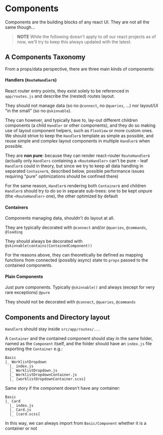 # Components

Components are the building blocks of any react UI. They are not all the same though...

> **NOTE** While the following doesn't apply to *all* our react projects as of now, we'll try to keep this always updated with the latest.

## A Components Taxonomy

From a props/data perspective, there are three main kinds of components:

#### Handlers (`RouteHandler`s)

React router entry points, they exist solely to be referenced in `app/routes.js`
and describe the (nested) routes layout.

They should not manage data (so no `@connect`, no `@queries`, ...) nor layout/UI "in the small" (so no `@skinnable`).

They can however, and typically have to, lay-out different children components (a child `Handler` or other components), and they do so making use of layout component helpers, such as `FlexView` or more custom ones.
We should strive to keep the `Handler`s template as simple as possible, and reuse simple and complex layout components in multiple `Handler`s when possible.

They are **non pure**: because they can render react-router `RouteHandler`s
(actually only `Handlers` containing a `<RouteHandler>` can't be pure - leaf `Handler`s could in theory,
but since we try to keep all data handling in separated `Container`s, described below,
possible performance issues requiring "pure" optimizations should be confined there)

For the same reason, `Handler`s rendering both `Container`s and children `Handler`s should try to do so in separate sub-trees:
one to be kept unpure (the `<RouteHandler>` one), the other optimized by default

#### Containers

Components managing data, shouldn't do layout at all.

They are typically decorated with `@connect` and/or `@queries`, `@commands`, `@loading`

They should always be decorated with `@skinnable(contains(ContainedComponent))`

For the reasons above, they can theoretically be defined as mapping functions from connected (possibly async) state to `props` passed to the contained components.

#### Plain Components

Just pure components. Typically `@skinnable()` and always (except for very rare exceptions) `@pure`

They should not be decorated with `@connect`, `@queries`, `@commands`

## Components and Directory layout

`Handler`s should stay inside `src/app/routes/...`

A `Container` and the contained component should stay in the same folder, named as the `Component` itself,
and the folder should have an `index.js` file exporting the `Container` e.g.:
```
Basic
|_ WorklistDropdown
  |_ index.js
  |_ WorklistDropdown.js
  |_ WorklistDropdownContainer.js
  |_ [worklistDropdownContainer.scss]
```
Same story if the component doesn't have any container:
```
Basic
|_ Card
  |_ index.js
  |_ Card.js
  |_ [card.scss]
```
In this way, we can always import from `Basic/Component` whether it is a container or not